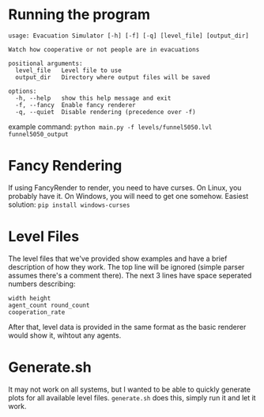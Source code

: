 # Running the program

```
usage: Evacuation Simulator [-h] [-f] [-q] [level_file] [output_dir]

Watch how cooperative or not people are in evacuations

positional arguments:
  level_file   Level file to use
  output_dir   Directory where output files will be saved

options:
  -h, --help   show this help message and exit
  -f, --fancy  Enable fancy renderer
  -q, --quiet  Disable rendering (precedence over -f)
```

example command:
`python main.py -f levels/funnel5050.lvl funnel5050_output`

# Fancy Rendering
If using FancyRender to render, you need to have curses. On Linux, you probably have it. On Windows, you will need to
get one somehow. Easiest solution: `pip install windows-curses`

# Level Files
The level files that we've provided show examples and have a brief description of how they work. The top line will be
ignored (simple parser assumes there's a comment there). The next 3 lines have space seperated numbers describing:
```
width height
agent_count round_count
cooperation_rate
```
After that, level data is provided in the same format as the basic renderer would show it, wihtout any agents.

# Generate.sh
It may not work on all systems, but I wanted to be able to quickly generate plots for all available level files.
`generate.sh` does this, simply run it and let it work.
